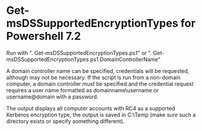 # Get-msDSSupportedEncryptionTypes for Powershell 7.2

Run with ". Get-msDSSupportedEncryptionTypes.ps1" or ". Get-msDSSupportedEncryptionTypes.ps1 DomainControllerName"

A domain controller name can be specified, credentials will be requested, although may not be necessary. If the script is run from a non-domain computer, a domain controller must be specified and the credential request requires a user name formatted as domainname\username or username@domain with a password.

The output displays all computer accounts with RC4 as a supported Kerberos encryption type, the output is saved in C:\Temp (make sure such a directory exists or specify something different).
